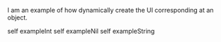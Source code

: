 I am an example of how dynamically create the UI corresponding at an object.self exampleIntself exampleNilself exampleString